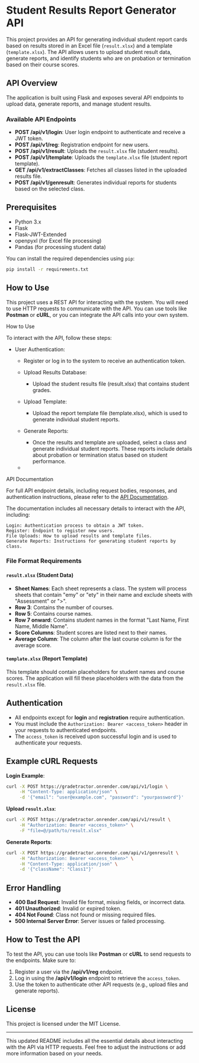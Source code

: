 # Student Results Report Generator API

This project provides an API for generating individual student report cards based on results stored in an Excel file (`result.xlsx`) and a template (`template.xlsx`). The API allows users to upload student result data, generate reports, and identify students who are on probation or termination based on their course scores.

## API Overview

The application is built using Flask and exposes several API endpoints to upload data, generate reports, and manage student results.

### Available API Endpoints

- **POST /api/v1/login**: User login endpoint to authenticate and receive a JWT token.
- **POST /api/v1/reg**: Registration endpoint for new users.
- **POST /api/v1/result**: Uploads the `result.xlsx` file (student results).
- **POST /api/v1/template**: Uploads the `template.xlsx` file (student report template).
- **GET /api/v1/extractClasses**: Fetches all classes listed in the uploaded results file.
- **POST /api/v1/genresult**: Generates individual reports for students based on the selected class.

## Prerequisites

- Python 3.x
- Flask
- Flask-JWT-Extended
- openpyxl (for Excel file processing)
- Pandas (for processing student data)

You can install the required dependencies using `pip`:

```bash
pip install -r requirements.txt
```

## How to Use

This project uses a REST API for interacting with the system. You will need to use HTTP requests to communicate with the API. You can use tools like **Postman** or **cURL**, or you can integrate the API calls into your own system.

How to Use

To interact with the API, follow these steps:

-  User Authentication:
    -    Register or log in to the system to receive an authentication token.

    - Upload Results Database:
        - Upload the student results file (result.xlsx) that contains student grades.

    - Upload Template:
        - Upload the report template file (template.xlsx), which is used to generate individual student reports.

    - Generate Reports:
        - Once the results and template are uploaded, select a class and generate individual student reports. These reports include details about probation or termination status based on student performance.

    -

API Documentation

For full API endpoint details, including request bodies, responses, and authentication instructions, please refer to the [API Documentation]().

The documentation includes all necessary details to interact with the API, including:

    Login: Authentication process to obtain a JWT token.
    Register: Endpoint to register new users.
    File Uploads: How to upload results and template files.
    Generate Reports: Instructions for generating student reports by class.

### File Format Requirements

#### **`result.xlsx` (Student Data)**

- **Sheet Names**: Each sheet represents a class. The system will process sheets that contain "emy" or "ety" in their name and exclude sheets with "Assessment" or ">".
- **Row 3**: Contains the number of courses.
- **Row 5**: Contains course names.
- **Row 7 onward**: Contains student names in the format "Last Name, First Name, Middle Name".
- **Score Columns**: Student scores are listed next to their names.
- **Average Column**: The column after the last course column is for the average score.

#### **`template.xlsx` (Report Template)**

This template should contain placeholders for student names and course scores. The application will fill these placeholders with the data from the `result.xlsx` file.

## Authentication

- All endpoints except for **login** and **registration** require authentication.
- You must include the `Authorization: Bearer <access_token>` header in your requests to authenticated endpoints.
- The `access_token` is received upon successful login and is used to authenticate your requests.

## Example cURL Requests

**Login Example**:
```bash
curl -X POST https://gradetractor.onrender.com/api/v1/login \
     -H "Content-Type: application/json" \
     -d '{"email": "user@example.com", "password": "yourpassword"}'
```

**Upload `result.xlsx`**:
```bash
curl -X POST https://gradetractor.onrender.com/api/v1/result \
     -H "Authorization: Bearer <access_token>" \
     -F "file=@/path/to/result.xlsx"
```

**Generate Reports**:
```bash
curl -X POST https://gradetractor.onrender.com/api/v1/genresult \
     -H "Authorization: Bearer <access_token>" \
     -H "Content-Type: application/json" \
     -d '{"className": "Class1"}'
```

## Error Handling

- **400 Bad Request**: Invalid file format, missing fields, or incorrect data.
- **401 Unauthorized**: Invalid or expired token.
- **404 Not Found**: Class not found or missing required files.
- **500 Internal Server Error**: Server issues or failed processing.

## How to Test the API

To test the API, you can use tools like **Postman** or **cURL** to send requests to the endpoints. Make sure to:
1. Register a user via the **/api/v1/reg** endpoint.
2. Log in using the **/api/v1/login** endpoint to retrieve the `access_token`.
3. Use the token to authenticate other API requests (e.g., upload files and generate reports).

## License

This project is licensed under the MIT License.

---

This updated README includes all the essential details about interacting with the API via HTTP requests. Feel free to adjust the instructions or add more information based on your needs.
